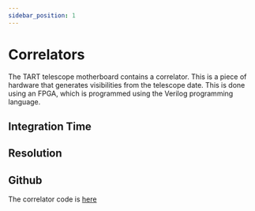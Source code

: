 ```yaml
---
sidebar_position: 1
---
```


# Correlators


The TART telescope motherboard contains a correlator. This is a piece of hardware that generates visibilities from the telescope date. This is done using an FPGA, which is programmed using the Verilog programming language.


## Integration Time


## Resolution

## Github

The correlator code is [here](https://github.com/tart-telescope/fpga-correlator)
